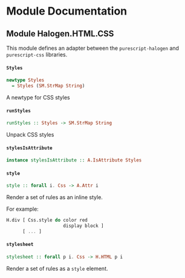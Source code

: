 # Module Documentation

## Module Halogen.HTML.CSS


This module defines an adapter between the `purescript-halogen` and `purescript-css` libraries.

#### `Styles`

``` purescript
newtype Styles
  = Styles (SM.StrMap String)
```

A newtype for CSS styles

#### `runStyles`

``` purescript
runStyles :: Styles -> SM.StrMap String
```

Unpack CSS styles

#### `stylesIsAttribute`

``` purescript
instance stylesIsAttribute :: A.IsAttribute Styles
```


#### `style`

``` purescript
style :: forall i. Css -> A.Attr i
```

Render a set of rules as an inline style.

For example:

```purescript
H.div [ Css.style do color red
                     display block ]
      [ ... ]
```

#### `stylesheet`

``` purescript
stylesheet :: forall p i. Css -> H.HTML p i
```

Render a set of rules as a `style` element.



